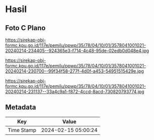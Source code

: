 # Hasil

## Foto C Plano

https://sirekap-obj-formc.kpu.go.id/117e/pemilu/ppwp/35/78/04/10/01/3578041001021-20240214-234405--924365e3-f714-4c48-95de-02edb0d048e4.jpg

https://sirekap-obj-formc.kpu.go.id/117e/pemilu/ppwp/35/78/04/10/01/3578041001021-20240214-230700--99f34f58-277f-4d0f-a453-54951515429e.jpg

https://sirekap-obj-formc.kpu.go.id/117e/pemilu/ppwp/35/78/04/10/01/3578041001021-20240214-231137--33a4c9a1-f872-4ccd-8acd-730820793774.jpg


## Metadata

| Key        | Value               |
| ---------- | ------------------- |
| Time Stamp | 2024-02-15 05:00:24 |



